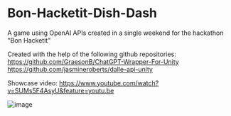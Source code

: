 # Bon-Hacketit-Dish-Dash
A game using OpenAI APIs created in a single weekend for the hackathon "Bon Hacketit"

Created with the help of the following github repositories:
https://github.com/GraesonB/ChatGPT-Wrapper-For-Unity
https://github.com/jasmineroberts/dalle-api-unity

Showcase video:
https://www.youtube.com/watch?v=SUMs5F4AsyU&feature=youtu.be

![image](https://user-images.githubusercontent.com/33548577/230777903-7a1f0481-56d6-4416-a69a-09f337a21a8f.png)

